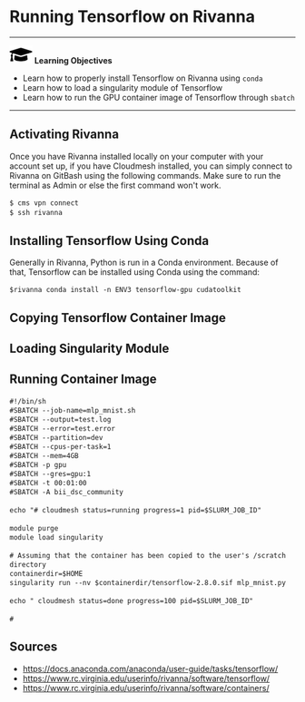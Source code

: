 # Running Tensorflow on Rivanna

---

![](images/learning.png) **Learning Objectives**

* Learn how to properly install Tensorflow on Rivanna using `conda`
* Learn how to load a singularity module of Tensorflow
* Learn how to run the GPU container image of Tensorflow through `sbatch`

---


## Activating Rivanna

Once you have Rivanna installed locally on your computer with your account
set up, if you have Cloudmesh installed, you can simply connect to Rivanna on
GitBash using the following commands. Make sure to run the terminal as
Admin or else the first command won't work. 

```bash
$ cms vpn connect
$ ssh rivanna
```

## Installing Tensorflow Using Conda

Generally in Rivanna, Python is run in a Conda environment. Because of that,
Tensorflow can be installed using Conda using the command:

```
$rivanna conda install -n ENV3 tensorflow-gpu cudatoolkit
```

## Copying Tensorflow Container Image

## Loading Singularity Module

## Running Container Image

```nano
#!/bin/sh
#SBATCH --job-name=mlp_mnist.sh
#SBATCH --output=test.log
#SBATCH --error=test.error
#SBATCH --partition=dev
#SBATCH --cpus-per-task=1
#SBATCH --mem=4GB
#SBATCH -p gpu
#SBATCH --gres=gpu:1
#SBATCH -t 00:01:00
#SBATCH -A bii_dsc_community

echo "# cloudmesh status=running progress=1 pid=$SLURM_JOB_ID"

module purge
module load singularity

# Assuming that the container has been copied to the user's /scratch directory
containerdir=$HOME
singularity run --nv $containerdir/tensorflow-2.8.0.sif mlp_mnist.py

echo " cloudmesh status=done progress=100 pid=$SLURM_JOB_ID"

#
```



## Sources

* https://docs.anaconda.com/anaconda/user-guide/tasks/tensorflow/
* https://www.rc.virginia.edu/userinfo/rivanna/software/tensorflow/
* https://www.rc.virginia.edu/userinfo/rivanna/software/containers/